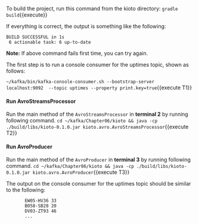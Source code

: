 To build the project, run this command from the kioto directory:
`gradle build`{{execute}} 

If everything is correct, the output is something like the following:

```
BUILD SUCCESSFUL in 1s
 6 actionable task: 6 up-to-date
```

**Note:** If above command fails first time, you can try again.

The first step is to run a console consumer for the uptimes topic, shown as follows:

`~/kafka/bin/kafka-console-consumer.sh --bootstrap-server localhost:9092  --topic uptimes --property print.key=true`{{execute T1}} 


#### Run AvroStreamsProcessor
Run the main method of the `AvroStreamsProcessor` in **terminal 2** by running following command.
`cd ~/kafka/Chapter06/kioto && java -cp ./build/libs/kioto-0.1.0.jar kioto.avro.AvroStreamsProcessor`{{execute T2}} 

#### Run AvroProducer
Run the main method of the `AvroProducer` in **terminal 3** by running following command.
`cd ~/kafka/Chapter06/kioto && java -cp ./build/libs/kioto-0.1.0.jar kioto.avro.AvroProducer`{{execute T3}} 

The output on the console consumer for the uptimes topic should be similar to the following:
```
       EW05-HV36 33
       BO58-SB28 20
       DV03-ZT93 46
       ...
```
